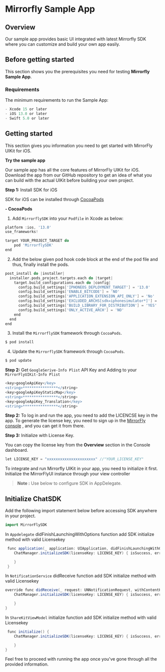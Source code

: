 # Mirrorfly Sample App

## Overview
Our sample app provides basic UI integrated with latest Mirrorfly SDK where you can customize and build your own app easily.

## Before getting started

This section shows you the prerequisites you need for testing **Mirrorfly Sample App**.

### Requirements
The minimum requirements to run the Sample App:

```groovy
- Xcode 15 or later
- iOS 13.0 or later
- Swift 5.0 or later
```

## Getting started

This section gives you information you need to get started with MirrorFly UIKit for iOS.

**Try the sample app**

Our sample app has all the core features of MirrorFly UIKit for iOS. Download the app from our GitHub repository to get an idea of what you can build with the actual UIKit before building your own project.

**Step 1:** Install SDK for iOS

SDK for iOS can be installed through <a href="https://cocoapods.org/" target="_self">CocoaPods</a>

**- CocoaPods**

1. Add `MirrorflySDK` into your `Podfile` in Xcode as below:

```gradle
platform :ios, '13.0'
use_frameworks!

target YOUR_PROJECT_TARGET do
    pod 'MirrorflySDK'
end
   ```

2. Add the below given pod hook code block at the end of the pod file and thus, finally install the pods.

```gradle
post_install do |installer|
  installer.pods_project.targets.each do |target|
    target.build_configurations.each do |config|
      config.build_settings['IPHONEOS_DEPLOYMENT_TARGET'] = '13.0'
      config.build_settings['ENABLE_BITCODE'] = 'NO'
      config.build_settings['APPLICATION_EXTENSION_API_ONLY'] = 'No'
      config.build_settings['EXCLUDED_ARCHS[sdk=iphonesimulator*]'] = 'arm64'
      config.build_settings['BUILD_LIBRARY_FOR_DISTRIBUTION'] = 'YES'
      config.build_settings['ONLY_ACTIVE_ARCH'] = 'NO'
    end
  end
end

```

3. Install the `MirrorflySDK` framework through `CocoaPods`.
   
```gradle
$ pod install
```
4. Update the `MirrorflySDK` framework through `CocoaPods`.
   
```gradle
$ pod update
```

**Step 2:** Get `GoogleSerive-Info Plist` API Key and Adding to your `MirrorFlyUIKit-Info Plist`
```gradle
<key>googleApiKey</key>
<string>****************</string>
<key>googleApiKeyStaticMap</key>
<string>****************</string>
<key>googleApiKey_Translation</key>
<string>****************</string>
```

**Step 2:** To log in and run the app, you need to add the LICENCSE key in the app. To generate the license key, you need to sign up in the <a href="https://console.mirrorfly.com/" target="_self">MirrorFly console</a> , and you can get it from there.

**Step 3:** Initialize with License Key.

You can copy the license key from the **Overview** section in the Console dashboard.
   ```gradle
let LICENSE_KEY = "xxxxxxxxxxxxxxxxxxxxxx" //"YOUR_LICENSE_KEY"
   ```
To integrate and run Mirrorfly UIKit in your app, you need to initialize it first. Initialize the MirrorFlyUI instance through your view controller

> **Note :**  Use below to configure SDK in AppDelegate.

## Initialize ChatSDK

Add the following import statement below before accessing SDK anywhere in your project.

```gradle
import MirrorFlySDK
```
In `Appdelegate` didFinishLaunchingWithOptions function add SDK initialize method with valid Licensekey

```gradle
 func application(_ application: UIApplication, didFinishLaunchingWithOptions launchOptions: [UIApplication.LaunchOptionsKey: Any]?) -> Bool {
    ChatManager.initializeSDK(licenseKey: LICENSE_KEY) { isSuccess, error, data in

    }
 }
```

In `NotificationService` didReceive function add SDK initialize method with valid Licensekey

```gradle
override func didReceive(_ request: UNNotificationRequest, withContentHandler contentHandler: @escaping (UNNotificationContent) -> Void) {
    ChatManager.initializeSDK(licenseKey: LICENSE_KEY) { isSuccess, error, data in

    }
}
```
In `ShareKitViewModel` initialize function add SDK initialize method with valid Licensekey

```gradle
 func initialize() {
    ChatManager.initializeSDK(licenseKey: LICENSE_KEY) { isSuccess, error, data in

    }
}
```

Feel free to proceed with running the app once you've gone through all the provided information.

